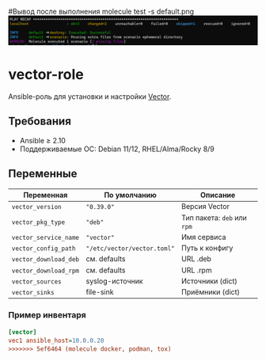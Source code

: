 #Вывод после выполнения molecule test -s default.png
![Компьютер](png/1.png)

# vector-role

Ansible-роль для установки и настройки [Vector](https://vector.dev).

## Требования
- Ansible ≥ 2.10
- Поддерживаемые ОС: Debian 11/12, RHEL/Alma/Rocky 8/9

## Переменные

| Переменная | По умолчанию | Описание |
|---|---|---|
| `vector_version` | `"0.39.0"` | Версия Vector |
| `vector_pkg_type` | `"deb"` | Тип пакета: `deb` или `rpm` |
| `vector_service_name` | `"vector"` | Имя сервиса |
| `vector_config_path` | `"/etc/vector/vector.toml"` | Путь к конфигу |
| `vector_download_deb` | см. defaults | URL .deb |
| `vector_download_rpm` | см. defaults | URL .rpm |
| `vector_sources` | syslog-источник | Источники (dict) |
| `vector_sinks` | file-sink | Приёмники (dict) |

### Пример инвентаря
```ini
[vector]
vec1 ansible_host=10.0.0.20
>>>>>>> 5ef6464 (molecule docker, podman, tox)
